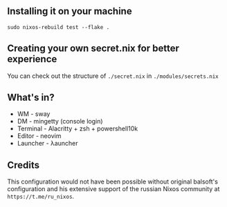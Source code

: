 ## Installing it on your machine
`sudo nixos-rebuild test --flake .`

## Creating your own secret.nix for better experience
You can check out the structure of `./secret.nix` in `./modules/secrets.nix`

## What's in?
* WM - sway
* DM - mingetty (console login)
* Terminal - Alacritty + zsh + powershell10k
* Editor - neovim
* Launcher - λauncher 

## Credits
This configuration would not have been possible without original balsoft's
configuration and his extensive support of the russian Nixos community at `https://t.me/ru_nixos`.
